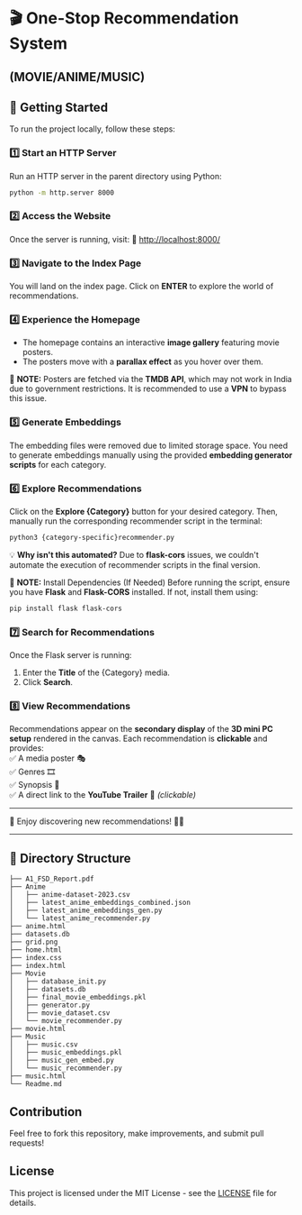# 🎬 One-Stop Recommendation System
## (MOVIE/ANIME/MUSIC)

## 🚀 Getting Started

To run the project locally, follow these steps:

### 1️⃣ Start an HTTP Server
Run an HTTP server in the parent directory using Python:
```bash
python -m http.server 8000
```

### 2️⃣ Access the Website
Once the server is running, visit:
🔗 [http://localhost:8000/](http://localhost:8000/)

### 3️⃣ Navigate to the Index Page
You will land on the index page. Click on **ENTER** to explore the world of recommendations.

### 4️⃣ Experience the Homepage
- The homepage contains an interactive **image gallery** featuring movie posters.
- The posters move with a **parallax effect** as you hover over them.

📝 **NOTE:** Posters are fetched via the **TMDB API**, which may not work in India due to government restrictions. It is recommended to use a **VPN** to bypass this issue.

### 5️⃣ Generate Embeddings
The embedding files were removed due to limited storage space. You need to generate embeddings manually using the provided **embedding generator scripts** for each category.

### 6️⃣ Explore Recommendations
Click on the **Explore {Category}** button for your desired category. Then, manually run the corresponding recommender script in the terminal:
```bash
python3 {category-specific}recommender.py
```

💡 **Why isn't this automated?**
Due to **flask-cors** issues, we couldn't automate the execution of recommender scripts in the final version.

📝 **NOTE:**  Install Dependencies (If Needed)
Before running the script, ensure you have **Flask** and **Flask-CORS** installed. If not, install them using:
```bash
pip install flask flask-cors
```

### 7️⃣ Search for Recommendations
Once the Flask server is running:
1. Enter the **Title** of the {Category} media.
2. Click **Search**.

### 8️⃣ View Recommendations
Recommendations appear on the **secondary display** of the **3D mini PC setup** rendered in the canvas. Each recommendation is **clickable** and provides:  
✅ A media poster 🎭  
✅ Genres 🎞️  
✅ Synopsis 📜  
✅ A direct link to the **YouTube Trailer** 🎥 *(clickable)*  

---

🎯 Enjoy discovering new recommendations! 🍿✨

---

## 📂 Directory Structure
```
├── A1_FSD_Report.pdf
├── Anime
│   ├── anime-dataset-2023.csv
│   ├── latest_anime_embeddings_combined.json
│   ├── latest_anime_embeddings_gen.py
│   └── latest_anime_recommender.py
├── anime.html
├── datasets.db
├── grid.png
├── home.html
├── index.css
├── index.html
├── Movie
│   ├── database_init.py
│   ├── datasets.db
│   ├── final_movie_embeddings.pkl
│   ├── generator.py
│   ├── movie_dataset.csv
│   └── movie_recommender.py
├── movie.html
├── Music
│   ├── music.csv
│   ├── music_embeddings.pkl
│   ├── music_gen_embed.py
│   └── music_recommender.py
├── music.html
└── Readme.md
```

## Contribution
Feel free to fork this repository, make improvements, and submit pull requests!

## License
This project is licensed under the MIT License - see the [LICENSE](LICENSE) file for details.
